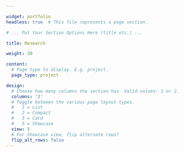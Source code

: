```yaml
---

widget: portfolio
headless: true  # This file represents a page section.

# ... Put Your Section Options Here (title etc.) ...

title: Research

weight: 30

content:
  # Page type to display. E.g. project.
  page_type: project

design:
  # Choose how many columns the section has. Valid values: 1 or 2.
  columns: '2'
  # Toggle between the various page layout types.
  #   1 = List
  #   2 = Compact  
  #   3 = Card
  #   5 = Showcase
  view: 5
  # For Showcase view, flip alternate rows?
  flip_alt_rows: false
---
```

